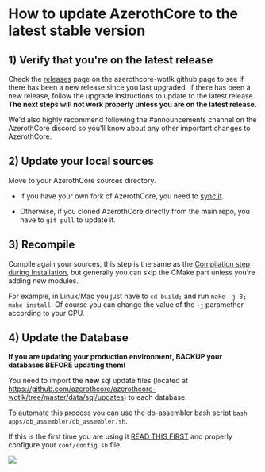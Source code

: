 # How to update AzerothCore to the latest stable version

## 1) Verify that you're on the latest release
Check the [releases](https://github.com/azerothcore/azerothcore-wotlk/releases) page on the azerothcore-wotlk github page to see if there has been a new release since you last upgraded. If there has been a new release, follow the upgrade instructions to update to the latest release. **The next steps will not work properly unless you are on the latest release.**

We'd also highly recommend following the #announcements channel on the AzerothCore discord so you'll know about any other important changes to AzerothCore.

## 2) Update your local sources

Move to your AzerothCore sources directory.

- If you have your own fork of AzerothCore, you need to [sync it](Syncing-your-fork).

- Otherwise, if you cloned AzerothCore directly from the main repo, you have to `git pull` to update it.

## 3) Recompile

Compile again your sources, this step is the same as the [Compilation step during Installation](Installation#3-compiling), but generally you can skip the CMake part unless you're adding new modules.

For example, in Linux/Mac you just have to `cd build;` and run `make -j 8; make install`. Of course you can change the value of the `-j` paramether according to your CPU.

## 4) Update the Database

**If you are updating your production environment, BACKUP your databases BEFORE updating them!**

You need to import the **new** sql update files (located at https://github.com/azerothcore/azerothcore-wotlk/tree/master/data/sql/updates) to each database.

To automate this process you can use the db-assembler bash script `bash apps/db_assembler/db_assembler.sh`.

If this is the first time you are using it [READ THIS FIRST](https://www.azerothcore.org/wiki/database-installation) and properly configure your `conf/config.sh` file.

![](https://user-images.githubusercontent.com/75517/50738699-6912ee80-11d7-11e9-95ea-667baa0bda70.png)
